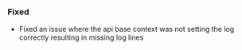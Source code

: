 
### Fixed

- Fixed an issue where the api base context was not setting the log correctly
  resulting in missing log lines


